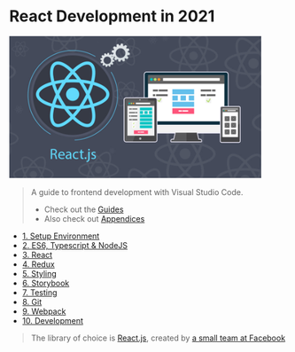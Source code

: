 # React Development in 2021

<img
alt="react-dev"
src="./src/assets/frontend-dev-react.jpeg"
style="height: 256px"
height="256"
/>

> A guide to frontend development with Visual Studio Code.
>
> - Check out the [Guides](./src/chapters/guides/CryptoCharts.md)
> - Also check out [Appendices](./src/chapters/appendix/CodingStandards.md)

- [1. Setup Environment](./src/chapters/1-Environment.md)
- [2. ES6, Typescript & NodeJS](./src/chapters/2-Javascript.md)
- [3. React](./src/chapters/3-React.md)
- [4. Redux](./src/chapters/4-Redux.md)
- [5. Styling](./src/chapters/5-Styling.md)
- [6. Storybook](./src/chapters/6-Storybook.md)
- [7. Testing](./src/chapters/7-Testing.md)
- [8. Git](./src/chapters/8-Git.md)
- [9. Webpack](./src/chapters/9-Webpack.md)
- [10. Development](./src/chapters/10-Development.md)

> The library of choice is [React.js](https://reactjs.org/), created by [a small team at Facebook](https://reactjs.org/community/team.html)
